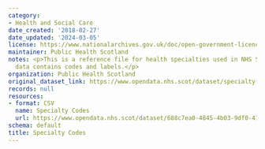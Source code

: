 ```yaml
---
category:
- Health and Social Care
date_created: '2018-02-27'
date_updated: '2024-03-05'
license: https://www.nationalarchives.gov.uk/doc/open-government-licence/version/3/
maintainer: Public Health Scotland
notes: <p>This is a reference file for health specialties used in NHS Scotland.  The
  data contains codes and labels.</p>
organization: Public Health Scotland
original_dataset_link: https://www.opendata.nhs.scot/dataset/specialty-codes
records: null
resources:
- format: CSV
  name: Specialty Codes
  url: https://www.opendata.nhs.scot/dataset/688c7ea0-4845-4b03-9df0-4149c72cb7f0/resource/6f2e3da0-b1b5-46cc-ac04-78495daedfa3/download/specialty_codes.csv
schema: default
title: Specialty Codes
---
```

